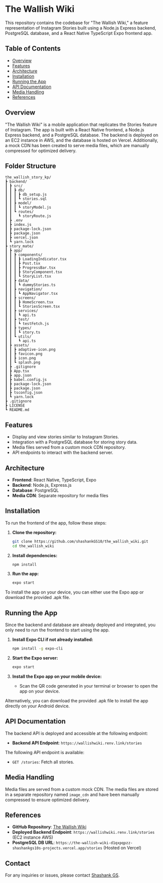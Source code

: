 
# The Wallish Wiki

This repository contains the codebase for "The Wallish Wiki," a feature representation of Instagram Stories built using a Node.js Express backend, PostgreSQL database, and a React Native TypeScript Expo frontend app.

## Table of Contents

- [Overview](#overview)
- [Features](#features)
- [Architecture](#architecture)
- [Installation](#installation)
- [Running the App](#running-the-app)
- [API Documentation](#api-documentation)
- [Media Handling](#media-handling)
- [References](#references)

## Overview

"The Wallish Wiki" is a mobile application that replicates the Stories feature of Instagram. The app is built with a React Native frontend, a Node.js Express backend, and a PostgreSQL database. The backend is deployed on an EC2 instance in AWS, and the database is hosted on Vercel. Additionally, a mock CDN has been created to serve media files, which are manually compressed for optimized delivery.

## Folder Structure
```
the_wallish_story_kp/
┣ backend/
┃ ┣ src/
┃ ┃ ┣ db/
┃ ┃ ┃ ┣ db_setup.js
┃ ┃ ┃ ┗ stories.sql
┃ ┃ ┣ model/
┃ ┃ ┃ ┗ storyModel.js
┃ ┃ ┗ routes/
┃ ┃   ┗ storyRoute.js
┃ ┣ .env
┃ ┣ index.js
┃ ┣ package-lock.json
┃ ┣ package.json
┃ ┣ vercel.json
┃ ┗ yarn.lock
┣ story_mate/
┃ ┣ app/
┃ ┃ ┣ components/
┃ ┃ ┃ ┣ LoadingIndicator.tsx
┃ ┃ ┃ ┣ Post.tsx
┃ ┃ ┃ ┣ ProgressBar.tsx
┃ ┃ ┃ ┣ StoryComponent.tsx
┃ ┃ ┃ ┗ StoryList.tsx
┃ ┃ ┣ data/
┃ ┃ ┃ ┗ dummyStories.ts
┃ ┃ ┣ navigation/
┃ ┃ ┃ ┗ AppNavigator.tsx
┃ ┃ ┣ screens/
┃ ┃ ┃ ┣ HomeScreen.tsx
┃ ┃ ┃ ┗ StoriesScreen.tsx
┃ ┃ ┣ services/
┃ ┃ ┃ ┗ api.ts
┃ ┃ ┣ test/
┃ ┃ ┃ ┗ testFetch.js
┃ ┃ ┣ types/
┃ ┃ ┃ ┗ story.ts
┃ ┃ ┗ utils/
┃ ┃   ┗ api.ts
┃ ┣ assets/
┃ ┃ ┣ adaptive-icon.png
┃ ┃ ┣ favicon.png
┃ ┃ ┣ icon.png
┃ ┃ ┗ splash.png
┃ ┣ .gitignore
┃ ┣ App.tsx
┃ ┣ app.json
┃ ┣ babel.config.js
┃ ┣ package-lock.json
┃ ┣ package.json
┃ ┣ tsconfig.json
┃ ┗ yarn.lock
┣ .gitignore
┣ LICENSE
┗ README.md

```
## Features

- Display and view stories similar to Instagram Stories.
- Integration with a PostgreSQL database for storing story data.
- Media files served from a custom mock CDN repository.
- API endpoints to interact with the backend server.

## Architecture

- **Frontend**: React Native, TypeScript, Expo
- **Backend**: Node.js, Express.js
- **Database**: PostgreSQL
- **Media CDN**: Separate repository for media files

## Installation

To run the frontend of the app, follow these steps:

1. **Clone the repository:**
   ```bash
   git clone https://github.com/shashankGS10/the_wallish_wiki.git
   cd the_wallish_wiki
   ```

2. **Install dependencies:**
   ```bash
   npm install
   ```

3. **Run the app:**
   ```bash
   expo start
   ```

To install the app on your device, you can either use the Expo app or download the provided .apk file.

## Running the App

Since the backend and database are already deployed and integrated, you only need to run the frontend to start using the app.

1. **Install Expo CLI if not already installed:**
   ```bash
   npm install -g expo-cli
   ```

2. **Start the Expo server:**
   ```bash
   expo start
   ```

3. **Install the Expo app on your mobile device:**
   - Scan the QR code generated in your terminal or browser to open the app on your device.

Alternatively, you can download the provided .apk file to install the app directly on your Android device.

## API Documentation

The backend API is deployed and accessible at the following endpoint:

- **Backend API Endpoint**: `https://wallishwiki.renv.link/stories`

The following API endpoint is available:

- `GET /stories`: Fetch all stories.

## Media Handling

Media files are served from a custom mock CDN. The media files are stored in a separate repository named `image_cdn` and have been manually compressed to ensure optimized delivery.

## References

- **GitHub Repository**: [The Wallish Wiki](https://github.com/shashankGS10/the_wallish_wiki)
- **Deployed Backend Endpoint**: `https://wallishwiki.renv.link/stories` (EC2 instance AWS)
- **PostgreSQL DB URL**: `https://the-wallish-wiki-d1qxpqpzz-shashankgs10s-projects.vercel.app/stories` (Hosted on Vercel)

## Contact

For any inquiries or issues, please contact [Shashank GS](https://github.com/shashankGS10).
